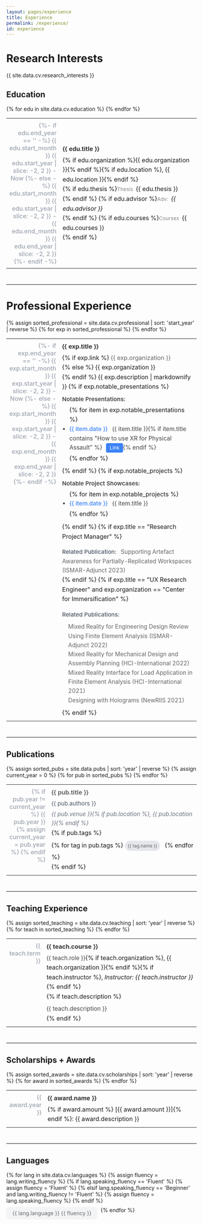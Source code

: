 ```yaml
---
layout: pages/experience
title: Experience
permalink: /experience/
id: experience
---
```


# Research Interests

{{ site.data.cv.research_interests }}

## Education

<table class="experience-table">
    {% for edu in site.data.cv.education %}
    <tr>
        <td class="experience-year {% if edu.current == false and edu.end_year != '2025' %}past-year{% endif %} {% if edu.current %}current-year{% endif %}">
            {%- if edu.end_year == '' -%}
                {{ edu.start_month }} {{ edu.start_year | slice: -2, 2 }} - Now
            {%- else -%}
                {{ edu.start_month }} {{ edu.start_year | slice: -2, 2 }} - {{ edu.end_month }} {{ edu.end_year | slice: -2, 2 }}
            {%- endif -%}
        </td>
        <td class="experience-content">
            <div class="experience-year-mobile {% if edu.current == false and edu.end_year != '2025' %}past-year{% endif %} {% if edu.current %}current-year{% endif %}">
                {%- if edu.end_year == '' -%}
                    {{ edu.start_month }} {{ edu.start_year | slice: -2, 2 }} - Now
                {%- else -%}
                    {{ edu.start_month }} {{ edu.start_year | slice: -2, 2 }} - {{ edu.end_month }} {{ edu.end_year | slice: -2, 2 }}
                {%- endif -%}
            </div>
            <strong>{{ edu.title }}</strong>{% if edu.organization %}{{ edu.organization }}{% endif %}{% if edu.location %}, {{ edu.location }}{% endif %}<br>
            {% if edu.thesis %}<span class="edu-label">Thesis</span> {{ edu.thesis }}<br>{% endif %}
            {% if edu.advisor %}<span class="edu-label">Adv:</span> <em>{{ edu.advisor }}</em><br>{% endif %}
            {% if edu.courses %}<span class="edu-label">Courses</span> {{ edu.courses }}<br>{% endif %}
        </td>
    </tr>
    {% endfor %}
</table>

<hr class="section-divider">

# Professional Experience

<table class="experience-table">
    {% assign sorted_professional = site.data.cv.professional | sort: 'start_year' | reverse %}
    {% for exp in sorted_professional %}
    <tr>
        <td class="experience-year {% if exp.current == false and exp.end_year != '2025' %}past-year{% endif %} {% if exp.current %}current-year{% endif %}">
            {%- if exp.end_year == '' -%}
                {{ exp.start_month }} {{ exp.start_year | slice: -2, 2 }} - Now
            {%- else -%}
                {{ exp.start_month }} {{ exp.start_year | slice: -2, 2 }} - {{ exp.end_month }} {{ exp.end_year | slice: -2, 2 }}
            {%- endif -%}
        </td>
        <td class="experience-content">
            <div class="experience-year-mobile {% if exp.current == false and exp.end_year != '2025' %}past-year{% endif %} {% if exp.current %}current-year{% endif %}">
                {%- if exp.end_year == '' -%}
                    {{ exp.start_month }} {{ exp.start_year | slice: -2, 2 }} - Now
                {%- else -%}
                    {{ exp.start_month }} {{ exp.start_year | slice: -2, 2 }} - {{ exp.end_month }} {{ exp.end_year | slice: -2, 2 }}
                {%- endif -%}
            </div>
            <strong>{{ exp.title }}</strong>
            {% if exp.link %}
            <a href="{{ exp.link }}" target="_blank">{{ exp.organization }}</a><br>
            {% else %}
            {{ exp.organization }}<br>
            {% endif %}
            {{ exp.description | markdownify }}
            {% if exp.notable_presentations %}
            <div class="notable-list-label">Notable Presentations:</div>
            <ul class="notable-list">
                {% for item in exp.notable_presentations %}
                <li><span class="notable-date">{{ item.date }}</span> {{ item.title }}{% if item.title contains "How to use XR for Physical Assault" %} <a href="/" class="presentation-link-btn" target="_blank">Link</a>{% endif %}</li>
                {% endfor %}
            </ul>
            {% endif %}
            {% if exp.notable_projects %}
            <div class="notable-list-label">Notable Project Showcases:</div>
            <ul class="notable-list">
                {% for item in exp.notable_projects %}
                <li><span class="notable-date">{{ item.date }}</span> {{ item.title }}</li>
                {% endfor %}
            </ul>
            {% endif %}
            {% if exp.title == "Research Project Manager" %}
            <div class="citations">
                <span class="citation-label">Related Publication:</span>
                <a href="/publications/art01" class="citation-link">Supporting Artefact Awareness for Partially-Replicated Workspaces (ISMAR-Adjunct 2023)</a>
            </div>
            {% endif %}
            {% if exp.title == "UX Research Engineer" and exp.organization == "Center for Immersification" %}
            <div class="citations">
                <span class="citation-label">Related Publications:</span>
                <ul class="citation-list">
                    <li><a href="/publications/mr01" class="citation-link">Mixed Reality for Engineering Design Review Using Finite Element Analysis (ISMAR-Adjunct 2022)</a></li>
                    <li><a href="/publications/mr02" class="citation-link">Mixed Reality for Mechanical Design and Assembly Planning (HCI-International 2022)</a></li>
                    <li><a href="/publications/mr03" class="citation-link">Mixed Reality Interface for Load Application in Finite Element Analysis (HCI-International 2021)</a></li>
                    <li><a href="/publications/hol01" class="citation-link">Designing with Holograms (NewRIIS 2021)</a></li>
                </ul>
            </div>
            {% endif %}
        </td>
    </tr>
    {% endfor %}
</table>

<hr class="section-divider">

## Publications

<table class="experience-table">
    {% assign sorted_pubs = site.data.pubs | sort: 'year' | reverse %}
    {% assign current_year = 0 %}
    {% for pub in sorted_pubs %}
    <tr>
        <td class="experience-year">
            {% if pub.year != current_year %}
            {{ pub.year }}
            {% assign current_year = pub.year %}
            {% endif %}
        </td>
        <td class="experience-content">
            <div class="experience-year-mobile">{{ pub.year }}</div>
            <strong><a href="{{ pub.url }}" class="pub-link">{{ pub.title }}</a></strong>
            <div class="pub-authors">{{ pub.authors }}</div>
            <div class="pub-venue">{{ pub.venue }}{% if pub.location %}, {{ pub.location }}{% endif %}</div>
            {% if pub.tags %}
            <div class="pub-tags">
                {% for tag in pub.tags %}
                <a href="{{ tag.url }}" class="pub-tag" target="_blank">{{ tag.name }}</a>
                {% endfor %}
            </div>
            {% endif %}
        </td>
    </tr>
    {% endfor %}
</table>

<hr class="section-divider">

## Teaching Experience

<table class="experience-table">
    {% assign sorted_teaching = site.data.cv.teaching | sort: 'year' | reverse %}
    {% for teach in sorted_teaching %}
    <tr>
        <td class="experience-year">
            {{ teach.term }}
        </td>
        <td class="experience-content">
            <strong><span class="course-term-inline">{{ teach.term }}</span>{{ teach.course }}</strong>
            <span style="font-size:0.95em; color:#444;">{{ teach.role }}</span>{% if teach.organization %}, {{ teach.organization }}{% endif %}{% if teach.instructor %}, <em>Instructor: {{ teach.instructor }}</em>{% endif %}<br>
            {% if teach.description %}<span style="display: block; margin-top: 0.5em; color: #444; font-size: 0.97em;">{{ teach.description }}</span>{% endif %}
        </td>
    </tr>
    {% endfor %}
</table>

<hr class="section-divider">

## Scholarships + Awards

<table class="experience-table">
    {% assign sorted_awards = site.data.cv.scholarships | sort: 'year' | reverse %}
    {% for award in sorted_awards %}
    <tr>
        <td class="experience-year">
            {{ award.year }}
        </td>
        <td class="experience-content">
            <div class="experience-year-mobile">{{ award.year }}</div>
            <strong>{{ award.name }}</strong>{% if award.amount %} [{{ award.amount }}]{% endif %}: {{ award.description }}
        </td>
    </tr>
    {% endfor %}
</table>

<hr class="section-divider">

## Languages

<ul class="skills-list">
    {% for lang in site.data.cv.languages %}
    {% assign fluency = lang.writing_fluency %}
    {% if lang.speaking_fluency == 'Fluent' %}
      {% assign fluency = 'Fluent' %}
    {% elsif lang.speaking_fluency == 'Beginner' and lang.writing_fluency != 'Fluent' %}
      {% assign fluency = lang.speaking_fluency %}
    {% endif %}
    <li>{{ lang.language }} {{ fluency }}</li>
    {% endfor %}
</ul>

<style>
.experience-table {
    width: 100%;
    border-collapse: collapse;
    margin-bottom: 2rem;
}

.experience-table tr:last-child {
    border-bottom: none;
}

.experience-year {
    width: 70px;
    padding: 0.5rem;
    color: #9ca3af;
    font-weight: 500;
    vertical-align: top;
    text-align: right;
    box-sizing: border-box;
}

.experience-year-mobile {
    display: none;
    color: #9ca3af;
    font-weight: 500;
    margin-bottom: 0.5rem;
}

.experience-year.current-year {
    color: #3b82f6;
}

.experience-year-mobile.current-year {
    color: #3b82f6;
}

.experience-content {
    padding: 0.5rem;
    line-height: 1.6;
}

.experience-content strong {
    display: block;
    margin-bottom: 0.25rem;
    color: #333;
}

.experience-content a {
    color: #666;
    text-decoration: none;
}

.experience-content a:hover {
    text-decoration: underline;
}

.edu-label {
    font-size: 0.85em;
    font-weight: 400;
    margin-right: 0.25em;
    color: #888;
    font-variant: normal;
}

.notable-list-label {
    font-size: 0.95em;
    font-weight: 600;
    margin-top: 0.5em;
    margin-bottom: 0.25em;
    color: #444;
}

.notable-list {
    margin: 0 0 0.5em 0;
    padding-left: 1.2em;
}

.notable-list li {
    margin-bottom: 0.15em;
    font-size: 0.97em;
    color: #444;
}

.notable-date {
    color: #3b82f6;
    font-weight: 500;
    margin-right: 0.5em;
    font-variant-numeric: tabular-nums;
}

.skills-list {
    list-style: none;
    padding: 0;
    margin: 0;
    display: flex;
    flex-wrap: wrap;
    gap: 0.5rem;
    margin-left: 0px !important;
}

.skills-list li {
    background: #f3f4f6;
    padding: 0.5rem 1rem;
    border-radius: 0.5rem;
    font-size: 0.875rem;
    color: #666;
}

.course-term {
    font-variant: small-caps;
    font-size: 0.95em;
    color: #444;
    margin-right: 0.5em;
    display: inline;
}

.course-term-inline {
    font-size: 0.95em;
    color: #888;
    font-weight: 600;
    margin-right: 0.5em;
    display: none;
}

@media (max-width: 768px) {
    .experience-year {
        display: none;
    }

    .experience-year-mobile {
        display: block;
    }

    .experience-content {
        padding: 0.75rem 0.25rem 0.75rem 0.5rem;
    }

    .skills-list {
        flex-direction: column;
    }

    .skills-list li {
        width: 100%;
    }

    .course-term {
        display: block;
        margin-bottom: 0.1em;
        margin-right: 0;
    }

    .course-term-inline {
        display: inline;
        margin-right: 0.3em;
    }
}

.section-divider {
    border: none;
    border-top: 2px solid #e5e7eb;
    margin: 2.5rem 0 2rem 0;
    width: 100%;
}

.presentation-link-btn {
    display: inline-block;
    margin-left: 0.5em;
    padding: 0.15em 0.7em;
    font-size: 0.85em;
    background: #3b82f6;
    color: #fff !important;
    border-radius: 0.3em;
    text-decoration: none;
    transition: background 0.2s;
}

.presentation-link-btn:hover {
    background: #2563eb;
}

.citations {
    margin-top: 1rem;
    font-size: 0.95em;
}

.citation-label {
    font-weight: 500;
    color: #4b5563;
    margin-right: 0.5rem;
}

.citation-list {
    list-style: none;
    padding-left: 1rem;
    margin: 0.5rem 0;
}

.citation-link {
    color: #3b82f6;
    text-decoration: none;
    transition: color 0.2s;
}

.citation-link:hover {
    color: #2563eb;
    text-decoration: underline;
}

.pub-link {
    color: #3b82f6;
    text-decoration: none;
    transition: color 0.2s;
}

.pub-link:hover {
    color: #2563eb;
    text-decoration: underline;
}

.pub-authors {
    font-size: 0.95em;
    color: #4b5563;
    margin: 0.25rem 0;
}

.pub-venue {
    font-size: 0.95em;
    font-style: italic;
    color: #6b7280;
}

.pub-tags {
    margin-top: 0.5rem;
}

.pub-tag {
    display: inline-block;
    padding: 0.25rem 0.5rem;
    margin-right: 0.5rem;
    margin-bottom: 0.25rem;
    background-color: #e5e7eb;
    color: #4b5563;
    border-radius: 9999px;
    font-size: 0.75rem;
    text-decoration: none;
    transition: all 0.2s;
}

.pub-tag:hover {
    background-color: #d1d5db;
    color: #1f2937;
}
</style>
